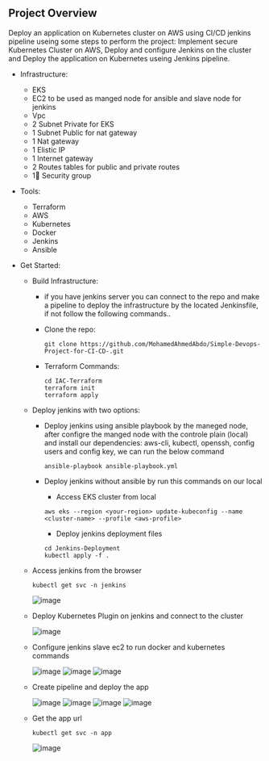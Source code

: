
## Project Overview
  Deploy an application on Kubernetes cluster on AWS using CI/CD jenkins pipeline useing some steps to perform the project: Implement secure Kubernetes Cluster on AWS, Deploy and configure Jenkins on the cluster and Deploy the application on Kubernetes useing Jenkins pipeline.
  
* Infrastructure:
  - EKS
  - EC2 to be used as manged node for ansible and slave node for jenkins
  - Vpc
  - 2 Subnet Private for EKS
  - 1 Subnet Public for nat gateway
  - 1 Nat gateway
  - 1 Elistic IP
  - 1 Internet gateway
  - 2 Routes tables for public and private routes
  - 1 ٍSecurity group
  
* Tools:
  - Terraform
  - AWS
  - Kubernetes
  - Docker
  - Jenkins
  - Ansible
  
* Get Started:
  - Build Infrastructure:
    - if you have jenkins server you can connect to the repo and make a pipeline to deploy the infrastructure by the located Jenkinsfile, if not follow the following commands..
    
    - Clone the repo:
      ```
      git clone https://github.com/MohamedAhmedAbdo/Simple-Devops-Project-for-CI-CD-.git
      ```
    - Terraform Commands:
      ```
      cd IAC-Terraform
      terraform init
      terraform apply
      ```
  - Deploy jenkins with two options:
    - Deploy jenkins using ansible playbook by the maneged node, after configre the manged node with the controle plain (local) and install our dependencies: aws-cli, kubectl, openssh, config users and config key, we can run the below command
      ```
      ansible-playbook ansible-playbook.yml
      ```
      
    - Deploy jenkins without ansible by run this commands on our local
      - Access EKS cluster from local
      ```
      aws eks --region <your-region> update-kubeconfig --name <cluster-name> --profile <aws-profile>
      ```
      - Deploy jenkins deployment files
      ```
      cd Jenkins-Deployment
      kubectl apply -f .
      ```
  - Access jenkins from the browser
    ```
    kubectl get svc -n jenkins
    ```
    ![image](https://user-images.githubusercontent.com/40915944/219476295-e155e2dd-6534-49e7-ace2-e4098af51e73.png)
  
  - Deploy Kubernetes Plugin on jenkins and connect to the cluster
  
    ![image](https://user-images.githubusercontent.com/40915944/219478062-52abf14f-30d8-42da-bd0d-0e8681f0a879.png)
  
  - Configure jenkins slave ec2 to run docker and kubernetes commands
  
    ![image](https://user-images.githubusercontent.com/40915944/219704717-79e51d55-1dc6-494a-b150-c9c33c093830.png)
    ![image](https://user-images.githubusercontent.com/40915944/219704935-2e66776a-1d89-4e82-b9ca-11d176bb365b.png)
    ![image](https://user-images.githubusercontent.com/40915944/219704600-9fcda60f-97fa-41cd-b2fb-aee51c6fea63.png)

  - Create pipeline and deploy the app
  
    ![image](https://user-images.githubusercontent.com/40915944/219480079-2beaaaa6-1edf-4307-9099-70b156352fba.png)
    ![image](https://user-images.githubusercontent.com/40915944/219705401-2b4a3b85-cbac-4b11-b932-5c12028233dd.png)
    ![image](https://user-images.githubusercontent.com/40915944/219705463-8827491e-a4ad-4282-a9d2-6b4e94bf65f2.png)
    ![image](https://user-images.githubusercontent.com/40915944/219705557-54f33f78-9fd8-4aaf-a72a-f2a5ceac2839.png)
    
  - Get the app url
    ```
    kubectl get svc -n app
    ```
    ![image](https://user-images.githubusercontent.com/40915944/219480413-9e22f9be-95ec-4053-9fa5-5cd245b87554.png)
